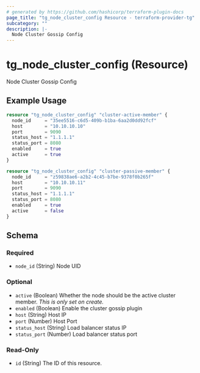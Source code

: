 ```yaml
---
# generated by https://github.com/hashicorp/terraform-plugin-docs
page_title: "tg_node_cluster_config Resource - terraform-provider-tg"
subcategory: ""
description: |-
  Node Cluster Gossip Config
---
```


# tg_node_cluster_config (Resource)

Node Cluster Gossip Config

## Example Usage

```terraform
resource "tg_node_cluster_config" "cluster-active-member" {
  node_id     = "35ee5516-c6d5-409b-b1ba-6aa2d0dd92fcf"
  host        = "10.10.10.10"
  port        = 9090
  status_host = "1.1.1.1"
  status_port = 8080
  enabled     = true
  active      = true
}

resource "tg_node_cluster_config" "cluster-passive-member" {
  node_id     = "z59838ae6-a2b2-4c45-b7be-9378f0b265f"
  host        = "10.10.10.11"
  port        = 9090
  status_host = "1.1.1.1"
  status_port = 8080
  enabled     = true
  active      = false
}
```

<!-- schema generated by tfplugindocs -->
## Schema

### Required

- `node_id` (String) Node UID

### Optional

- `active` (Boolean) Whether the node should be the active cluster member. *This is only set on create.*
- `enabled` (Boolean) Enable the cluster gossip plugin
- `host` (String) Host IP
- `port` (Number) Host Port
- `status_host` (String) Load balancer status IP
- `status_port` (Number) Load balancer status port

### Read-Only

- `id` (String) The ID of this resource.
